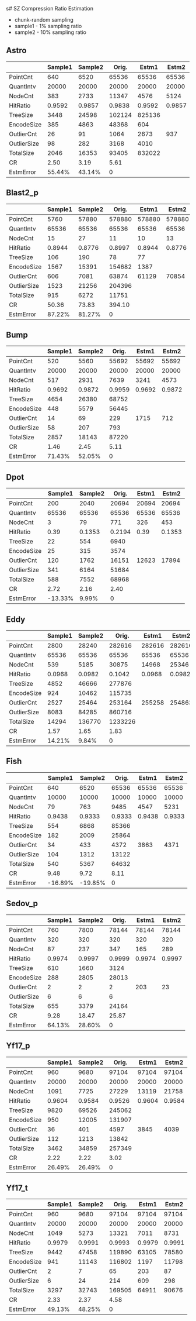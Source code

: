 s# SZ Compression Ratio Estimation
* chunk-random sampling
* sample1 - 1% sampling ratio
* sample2 - 10% sampling ratio
## Astro

|           |Sample1|Sample2|Orig. |Estm1 |Estm2 |
|-----------|-------|-------|------|------|------|
|PointCnt   |640    |6520   |65536 |65536 |65536 |
|QuantIntv  |20000  |20000  |20000 |20000 |20000 |
|NodeCnt    |383    |2733   |11347 |4576  |5124  |
|HitRatio   |0.9592 |0.9857 |0.9838|0.9592|0.9857|
|TreeSize   |3448   |24598  |102124|825136|      |
|EncodeSize |385    |4863   |48368 |604   |      |
|OutlierCnt |26     |91     |1064  |2673  |937   |
|OutlierSize|98     |282    |3168  |4010  |      |
|TotalSize  |2046   |16353  |93405 |832022|      |
|CR         |2.50   |3.19   |5.61  |      |      |
|EstmError  |55.44% |43.14% |0     |      |      |


## Blast2_p

|           |Sample1|Sample2|Orig. |Estm1 |Estm2 |
|-----------|-------|-------|------|------|------|
|PointCnt   |5760   |57880  |578880|578880|578880|
|QuantIntv  |65536  |65536  |65536 |65536 |65536 |
|NodeCnt    |15     |27     |11    |10    |13    |
|HitRatio   |0.8944 |0.8776 |0.8997|0.8944|0.8776|
|TreeSize   |106    |190    |78    |77    |      |
|EncodeSize |1567   |15391  |154682|1387  |      |
|OutlierCnt |606    |7081   |63874 |61129 |70854 |
|OutlierSize|1523   |21256  |204396|      |      |
|TotalSize  |915    |6272   |11751 |      |      |
|CR         |50.36  |73.83  |394.10|      |      |
|EstmError  |87.22% |81.27% |0     |      |      |

## Bump

|           |Sample1|Sample2|Orig. |Estm1 |Estm2 |
|-----------|-------|-------|------|------|------|
|PointCnt   |520    |5560   |55692 |55692 |55692 |
|QuantIntv  |20000  |20000  |20000 |20000 |20000 |
|NodeCnt    |517    |2931   |7639  |3241  |4573  |
|HitRatio   |0.9692 |0.9872 |0.9959|0.9692|0.9872|
|TreeSize   |4654   |26380  |68752 |      |      |
|EncodeSize |448    |5579   |56445 |      |      |
|OutlierCnt |14     |69     |229   |1715  |712   |
|OutlierSize|58     |207    |793   |      |      |
|TotalSize  |2857   |18143  |87220 |      |      |
|CR         |1.46   |2.45   |5.11  |      |      |
|EstmError  |71.43% |52.05% |0     |      |      |

## Dpot

|           |Sample1|Sample2|Orig. |Estm1|Estm2 |
|-----------|-------|-------|------|-----|------|
|PointCnt   |200    |2040   |20694 |20694|20694 |
|QuantIntv  |65536  |65536  |65536 |65536|65536 |
|NodeCnt    |3      |79     |771   |326  |453   |
|HitRatio   |0.39   |0.1353 |0.2194|0.39 |0.1353|
|TreeSize   |22     |554    |6940  |     |      |
|EncodeSize |25     |315    |3574  |     |      |
|OutlierCnt |120    |1762   |16151 |12623|17894 |
|OutlierSize|341    |6164   |51684 |     |      |
|TotalSize  |588    |7552   |68968 |     |      |
|CR         |2.72   |2.16   |2.40  |     |      |
|EstmError  |-13.33%|9.99%  |0     |     |      |

## Eddy

|           |Sample1|Sample2|Orig.  |Estm1 |Estm2 |
|-----------|-------|-------|-------|------|------|
|PointCnt   |2800   |28240  |282616 |282616|282616|
|QuantIntv  |65536  |65536  |65536  |65536 |65536 |
|NodeCnt    |539    |5185   |30875  |14968 |25346 |
|HitRatio   |0.0968 |0.0982 |0.1042 |0.0968|0.0982|
|TreeSize   |4852   |46666  |277876 |      |      |
|EncodeSize |924    |10462  |115735 |      |      |
|OutlierCnt |2527   |25464  |253164 |255258|254863|
|OutlierSize|8083   |84285  |860716 |      |      |
|TotalSize  |14294  |136770 |1233226|      |      |
|CR         |1.57   |1.65   |1.83   |      |      |
|EstmError  |14.21% |9.84%  |0      |      |      |

## Fish

|           |Sample1|Sample2|Orig. |Estm1 |Estm2 |
|-----------|-------|-------|------|------|------|
|PointCnt   |640    |6520   |65536 |65536 |65536 |
|QuantIntv  |10000  |10000  |10000 |10000 |10000 |
|NodeCnt    |79     |763    |9485  |4547  |5231  |
|HitRatio   |0.9438 |0.9333 |0.9333|0.9438|0.9333|
|TreeSize   |554    |6868   |85366 |      |      |
|EncodeSize |182    |2009   |25864 |      |      |
|OutlierCnt |34     |433    |4372  |3863  |4371  |
|OutlierSize|104    |1312   |13122 |      |      |
|TotalSize  |540    |5367   |64632 |      |      |
|CR         |9.48   |9.72   |8.11  |      |      |
|EstmError  |-16.89%|-19.85%|0     |      |      |

## Sedov_p

|           |Sample1|Sample2|Orig. |Estm1 |Estm2 |
|-----------|-------|-------|------|------|------|
|PointCnt   |760    |7800   |78144 |78144 |78144 |
|QuantIntv  |320    |320    |320   |320   |320   |
|NodeCnt    |87     |237    |347   |165   |289   |
|HitRatio   |0.9974 |0.9997 |0.9999|0.9974|0.9997|
|TreeSize   |610    |1660   |3124  |      |      |
|EncodeSize |288    |2805   |28013 |      |      |
|OutlierCnt |2      |2      |2     |203   |23    |
|OutlierSize|6      |6      |6     |      |      |
|TotalSize  |655    |3379   |24164 |      |      |
|CR         |9.28   |18.47  |25.87 |      |      |
|EstmError  |64.13% |28.60% |0     |      |      |

## Yf17_p

|           |Sample1|Sample2|Orig. |Estm1 |Estm2 |
|-----------|-------|-------|------|------|------|
|PointCnt   |960    |9680   |97104 |97104 |97104 |
|QuantIntv  |20000  |20000  |20000 |20000 |20000 |
|NodeCnt    |1091   |7725   |27229 |13119 |21758 |
|HitRatio   |0.9604 |0.9584 |0.9526|0.9604|0.9584|
|TreeSize   |9820   |69526  |245062|      |      |
|EncodeSize |950    |12005  |131907|      |      |
|OutlierCnt |36     |401    |4597  |3845  |4039  |
|OutlierSize|112    |1213   |13842 |      |      |
|TotalSize  |3462   |34859  |257349|      |      |
|CR         |2.22   |2.22   |3.02  |      |      |
|EstmError  |26.49% |26.49% |0     |      |      |

## Yf17_t

|           |Sample1|Sample2|Orig. |Estm1 |Estm2 |
|-----------|-------|-------|------|------|------|
|PointCnt   |960    |9680   |97104 |97104 |97104 |
|QuantIntv  |20000  |20000  |20000 |20000 |20000 |
|NodeCnt    |1049   |5273   |13321 |7011  |8731  |
|HitRatio   |0.9979 |0.9991 |0.9993|0.9979|0.9991|
|TreeSize   |9442   |47458  |119890|63105 |78580 |
|EncodeSize |941    |11143  |116802|1197  |11798 |
|OutlierCnt |2      |7      |65    |203   |87    |
|OutlierSize|6      |24     |214   |609   |298   |
|TotalSize  |3297   |32743  |169505|64911 |90676 |
|CR         |2.33   |2.37   |4.58  |      |      |
|EstmError  |49.13% |48.25% |0     |      |      |